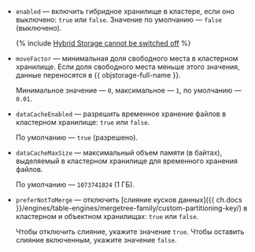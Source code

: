 * `enabled` — включить гибридное хранилище в кластере, если оно выключено: `true` или `false`. Значение по умолчанию — `false` (выключено).

    {% include [Hybrid Storage cannot be switched off](../hybrid-storage-cannot-be-switched-off.md) %}

* `moveFactor` — минимальная доля свободного места в кластерном хранилище. Если доля свободного места меньше этого значения, данные переносятся в {{ objstorage-full-name }}.

    Минимальное значение — `0`, максимальное — `1`, по умолчанию — `0.01`.

* `dataCacheEnabled` — разрешить временное хранение файлов в кластерном хранилище: `true` или `false`.

    По умолчанию — `true` (разрешено).

* `dataCacheMaxSize` — максимальный объем памяти (в байтах), выделяемый в кластерном хранилище для временного хранения файлов.

    По умолчанию — `1073741824` (1 ГБ).

* `preferNotToMerge` — отключить [слияние кусков данных]({{ ch.docs }}/engines/table-engines/mergetree-family/custom-partitioning-key/) в кластерном и объектном хранилищах: `true` или `false`.

    Чтобы отключить слияние, укажите значение `true`. Чтобы оставить слияние включенным, укажите значение `false`.
